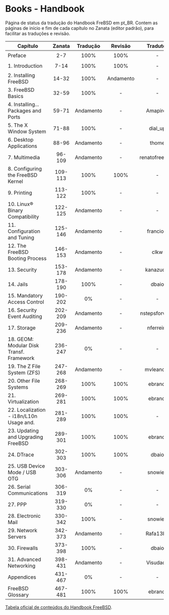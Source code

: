 
# Books - Handbook

Página de status da tradução do Handbook FreBSD em pt_BR.
Contem as páginas de início e fim de cada capítulo no Zanata (editor padrão),
para facilitar as traduções e revisão.

| Capítulo                                 | Zanata  | Tradução  | Revisão   | Tradutor  | Revisor   | Status    |
| ---------------------------------------- | :-----: | :-------: | :-------: | :-------: | :-------: | :-------: |
| Preface                                  | 2-7     | 100%      | 100%      | -         | ebrandi   | :heavy_check_mark: |
| 1. Introduction                          | 7-14    | 100%      | 100%      | -         | ebrandi   | :heavy_check_mark: |
| 2. Installing FreeBSD                    | 14-32   | 100%      | Andamento | -         | ebrandi   | :black_nib: |
| 3. FreeBSD Basics                        | 32-59   | 100%      | -         | -         | -         | :black_nib: |
| 4. Installing... Packages and Ports      | 59-71   | Andamento | -         | Amapires  | -         | :construction: |
| 5. The X Window System                   | 71-88   | 100%      | -         | dial_up   | -         | :black_nib: |
| 6. Desktop Applications                  | 88-96   | Andamento | -         | thome     | -         | :construction: |
| 7. Multimedia                            | 96-109  | Andamento | -         | renatofreerider | -         | :construction: |
| 8. Configuring the FreeBSD Kernel        | 109-113 | 100%      | 100%      | -         | ebrandi   | :heavy_check_mark: |
| 9. Printing                              | 113-122 | 100%      | -         | -         | -         | :black_nib: |
| 10. Linux® Binary Compatibility          | 122-125 | Andamento | -         | -         | -         | :construction: |
| 11. Configuration and Tuning             | 125-146 | Andamento | -         | franciosi | -         | :construction: |
| 12. The FreeBSD Booting Process          | 146-153 | Andamento | -         | clkw      | -         | :construction: |
| 13. Security                             | 153-178 | Andamento | -         | kanazuchi | -         | :construction: |
| 14. Jails                                | 178-190 | 100%      | -         | dbaio     | -         |:black_nib: |
| 15. Mandatory Access Control             | 190-202 | 0%        | -         | -         | -         | :x: |
| 16. Security Event Auditing              | 202-209 | Andamento | -         | nstepsforward | -         | :construction: |
| 17. Storage                              | 209-236 | Andamento | -         | nferreira | -         | :construction: |
| 18. GEOM: Modular Disk Transf. Framework | 236-247 | 0%        | -         | -         | -         | :x: |
| 19. The Z File System (ZFS)              | 247-268 | Andamento | -         | mvleandro | -         | :construction: |
| 20. Other File Systems                   | 268-269 | 100%      | 100%      | ebrandi   | ebrandi   | :heavy_check_mark: |
| 21. Virtualization                       | 269-281 | 100%      | 100%      | ebrandi   | ebrandi   | :heavy_check_mark: |
| 22. Localization - i18n/L10n Usage and.  | 281-289 | 100%      | 100%      | -         | ebrandi   | :heavy_check_mark: |
| 23. Updating and Upgrading FreeBSD       | 289-301 | 100%      | 100%      | ebrandi   | ebrandi   | :heavy_check_mark: |
| 24. DTrace                               | 302-303 | 100%      | 100%      | dbaio     | ebrandi   | :heavy_check_mark: |
| 25. USB Device Mode / USB OTG            | 303-306 | Andamento | -         | snowiee   | -         | :construction: |
| 26. Serial Communications                | 306-319 | 0%        | -         | -         | -         | :x: |
| 27. PPP                                  | 319-330 | 0%        | -         | -         | -         | :x: |
| 28. Electronic Mail                      | 330-342 | 100%      | -         | snowiee   | -         | :black_nib: |
| 29. Network Servers                      | 342-373 | Andamento | -         | Rafa13bb  | -         | :construction: |
| 30. Firewalls                            | 373-398 | 100%      | -         | dbaio     | -         | :black_nib: |
| 31. Advanced Networking                  | 398-431 | Andamento | -         | Visudade  | -         | :construction: |
| Appendices                               | 431-467 | 0%        | -         | -         | -         | :x: |
| FreeBSD Glossary                         | 467-481 | 100%      | 100%      | ebrandi   | ebrandi   | :heavy_check_mark: |

[Tabela oficial de conteúdos do Handbook FreeBSD](https://www.freebsd.org/doc/handbook/).

